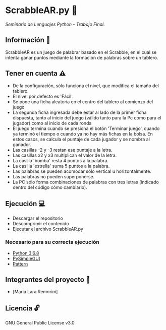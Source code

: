 # ScrabbleAR.py 🎲
_Seminario de Lenguajes Python - Trabajo Final._

## Información 📝
ScrabbleAR es un juego de palabrar basado en el Scrabble, en el cual se intenta ganar puntos mediante la formación de palabras sobre un tablero.

## Tener en cuenta ⚠️
  * De la configuración, sólo funciona el nivel, que modifica el tamaño del tablero.
  * El nivel por defecto es 'Fácil'.
  * Se pone una ficha aleatoria en el centro del tablero al comienzo del juego
  * La segunda ficha ingresada debe estar al lado de la primer ficha dispuesta, tanto al inicio del juego  (válido tanto para la Pc como para el jugador) como al inicio de cada     ronda
  * El juego termina cuando se presiona el botón 'Terminar juego', cuando ya terminó el tiempo o cuando ya no hay más fichas en la bolsa. En estos casos, se calcula el puntaje       de cada jugador y se nombra al ganador.
  * Las casillas -2 y -3 restan ese puntaje a la letra.
  * Las casillas x2 y x3 multiplican el valor de la letra.
  * La casilla 'bomba' resta 4 puntos a la palabra.
  * La casilla 'estrella' suma 5 puntos a la palabra.
  * Las palabras se pueden acomodar sólo vertical u horizontalmente.
  * Las palabras no pueden superponerse. 
  * La PC sólo forma combinaciones de palabras con tres letras (indicado dentro del código cómo cambiarlo).
  
## Ejecución 💻
  * Descargar el repositorio
  * Descomprimir el contenido
  * Ejecutar el archivo ScrabbleAR.py

### Necesario para su correcta ejecución
 * [Python 3.6.8](https://www.python.org/downloads/release/python-368/)
 * [PySimpleGUI](https://github.com/PySimpleGUI/PySimpleGUI/) 
 * [Pattern](https://github.com/clips/pattern/)

## Integrantes del proyecto 👧
  * [Maria Lara Remorini]
  
## Licencia 🔓
  GNU General Public License v3.0

